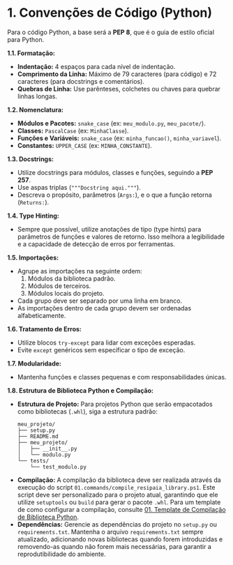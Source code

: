 # 1. Convenções de Código (Python)

Para o código Python, a base será a **PEP 8**, que é o guia de estilo oficial para Python.

**1.1. Formatação:**
- **Indentação:** 4 espaços para cada nível de indentação.
- **Comprimento da Linha:** Máximo de 79 caracteres (para código) e 72 caracteres (para docstrings e comentários).
- **Quebras de Linha:** Use parênteses, colchetes ou chaves para quebrar linhas longas.

**1.2. Nomenclatura:**
- **Módulos e Pacotes:** `snake_case` (ex: `meu_modulo.py`, `meu_pacote/`).
- **Classes:** `PascalCase` (ex: `MinhaClasse`).
- **Funções e Variáveis:** `snake_case` (ex: `minha_funcao()`, `minha_variavel`).
- **Constantes:** `UPPER_CASE` (ex: `MINHA_CONSTANTE`).

**1.3. Docstrings:**
- Utilize docstrings para módulos, classes e funções, seguindo a **PEP 257**.
- Use aspas triplas (`"""Docstring aqui."""`).
- Descreva o propósito, parâmetros (`Args:`), e o que a função retorna (`Returns:`).

**1.4. Type Hinting:**
- Sempre que possível, utilize anotações de tipo (type hints) para parâmetros de funções e valores de retorno. Isso melhora a legibilidade e a capacidade de detecção de erros por ferramentas.

**1.5. Importações:**
- Agrupe as importações na seguinte ordem:
    1.  Módulos da biblioteca padrão.
    2.  Módulos de terceiros.
    3.  Módulos locais do projeto.
- Cada grupo deve ser separado por uma linha em branco.
- As importações dentro de cada grupo devem ser ordenadas alfabeticamente.

**1.6. Tratamento de Erros:**
- Utilize blocos `try-except` para lidar com exceções esperadas.
- Evite `except` genéricos sem especificar o tipo de exceção.

**1.7. Modularidade:**
- Mantenha funções e classes pequenas e com responsabilidades únicas.

**1.8. Estrutura de Biblioteca Python e Compilação:**
- **Estrutura de Projeto:** Para projetos Python que serão empacotados como bibliotecas (`.whl`), siga a estrutura padrão:
  ```
  meu_projeto/
  ├── setup.py
  ├── README.md
  ├── meu_projeto/
  │   ├── __init__.py
  │   └── modulo.py
  └── tests/
      └── test_modulo.py
  ```
- **Compilação:** A compilação da biblioteca deve ser realizada através da execução do script `01.commands/compile_resipaia_library.ps1`. Este script deve ser personalizado para o projeto atual, garantindo que ele utilize `setuptools` ou `build` para gerar o pacote `.whl`. Para um template de como configurar a compilação, consulte [01. Template de Compilação de Biblioteca Python](00.templates/01.python_library_compilation_template.md).
- **Dependências:** Gerencie as dependências do projeto no `setup.py` ou `requirements.txt`. Mantenha o arquivo `requirements.txt` sempre atualizado, adicionando novas bibliotecas quando forem introduzidas e removendo-as quando não forem mais necessárias, para garantir a reprodutibilidade do ambiente.